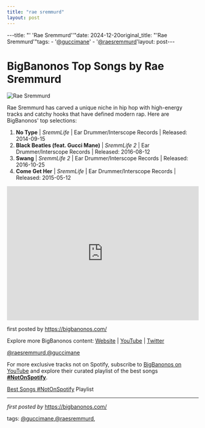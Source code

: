 ```yaml
---
title: "rae sremmurd"
layout: post
---
```

---title: "' 'Rae Sremmurd''"date: 2024-12-20original_title: "'Rae Sremmurd'"tags:  - '[@guccimane](/tags/guccimane/)'  - '[@raesremmurd](/tags/raesremmurd/)'layout: post---<h1>BigBanonos Top Songs by Rae Sremmurd</h1><img alt="Rae Sremmurd" src="https://static.wikia.nocookie.net/hip-hop-music/images/0/0a/Raes.png/revision/latest?cb=20240621214121" /> <p>Rae Sremmurd has carved a unique niche in hip hop with high-energy tracks and catchy hooks that have defined modern rap. Here are BigBanonos' top selections:</p> <ol> <li><strong>No Type</strong> | <em>SremmLife</em> | Ear Drummer/Interscope Records | Released: 2014-09-15</li> <li><strong>Black Beatles (feat. Gucci Mane)</strong> | <em>SremmLife 2</em> | Ear Drummer/Interscope Records | Released: 2016-08-12</li> <li><strong>Swang</strong> | <em>SremmLife 2</em> | Ear Drummer/Interscope Records | Released: 2016-10-25</li> <li><strong>Come Get Her</strong> | <em>SremmLife</em> | Ear Drummer/Interscope Records | Released: 2015-05-12</li></ol> <div> <iframe allow="autoplay; clipboard-write; encrypted-media; fullscreen; picture-in-picture" frameborder="0" height="352" loading="lazy" src="https://open.spotify.com/embed/playlist/1HQcmYlyJEanybwTzH5aZm?utm_source=generator" width="100%"></iframe></div> <p>first posted by <a href="https://bigbanonos.com/">https://bigbanonos.com/</a></p> <div> <p>Explore more BigBanonos content: <a href="https://bigbanonos.com/">Website</a> | <a href="https://www.youtube.com/[@BigBanonos](/tags/BigBanonos/)">YouTube</a> | <a href="https://x.com/bigbanonos">Twitter</a></p></div> <!--Tags--><p>[@raesremmurd](/tags/raesremmurd/),[@guccimane](/tags/guccimane/)</p><!--Subscribe and Playlist Links--><div>    <p>For more exclusive tracks not on Spotify, subscribe to <a href="https://www.youtube.com/[@BigBanonos](/tags/BigBanonos/)" target="_blank">BigBanonos on YouTube</a> and explore their curated playlist of the best songs <strong>[#NotOnSpotify](/tags/NotOnSpotify/)</strong>.</p>    <p><a href="https://www.youtube.com/playlist?list=PLtuNtuTatqI0kFahUCbtbfenC_ET5O_tr" target="_blank">Best Songs [#NotOnSpotify](/tags/NotOnSpotify/) Playlist<br /></a></p></div><hr /><p><em>first posted by</em> <a href="https://bigbanonos.com/" rel="noopener" target="_new">https://bigbanonos.com/</a></p><p>tags: [@guccimane](/tags/guccimane/),[@raesremmurd](/tags/raesremmurd/),</p>